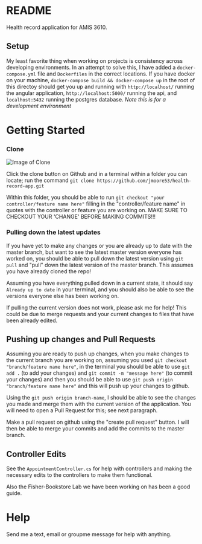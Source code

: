 # README

Health record application for AMIS 3610. 

## Setup

My least favorite thing when working on projects is consistency across developing environments. In an attempt to solve this, I have added a `docker-compose.yml` file and `Dockerfiles` in the correct locations. If you have docker on your machine, `docker-compose build && docker-compose up` in the root of this directoy should get you up and running with `http://localhost/` running the angular application, `http://localhost:5000/` running the api, and `localhost:5432` running the postgres database. *Note this is for a development environment*

# Getting Started

### Clone 

![Image of Clone](https://github.com/jmoore53/health-record-app/blob/master/readme_help/clone.png)

Click the clone button on Github and in a terminal within a folder you can locate; run the command `git clone https://github.com/jmoore53/health-record-app.git`

Within this folder, you should be able to run `git checkout "your controller/feature name here"` filling in the "controller/feature name" in quotes with the controller or feature you are working on. MAKE SURE TO CHECKOUT YOUR 'CHANGE' BEFORE MAKING COMMITS!!! 


### Pulling down the latest updates

If you have yet to make any changes or you are already up to date with the master branch, but want to see the latest master version everyone has worked on, you should be able to pull down the latest version using `git pull` and "pull" down the latest version of the master branch. This assumes you have already cloned the repo! 

Assuming you have everything pulled down in a current state, it should say `Already up to date` in your terminal, and you should also be able to see the versions everyone else has been working on.

If pulling the current version does not work, please ask me for help! This could be due to merge requests and your current changes to files that have been already edited.


## Pushing up changes and Pull Requests

Assuming you are ready to push up changes, when you make changes to the current branch you are working on, assuming you used `git checkout "branch/feature name here"`, in the terminal you should be able to use `git add .` (to add your changes) and `git commit -m "message here"` (to commit your changes) and then you should be able to use `git push origin "branch/feature name here"` and this will push up your changes to github.

Using the `git push origin branch-name`, I should be able to see the changes you made and merge them with the current version of the application. You will need to open a Pull Request for this; see next paragraph.

Make a pull request on github using the "create pull request" button. I will then be able to merge your commits and add the commits to the master branch.


## Controller Edits

See the `AppointmentController.cs` for help with controllers and making the necessary edits to the controllers to make them functional.

Also the Fisher-Bookstore Lab we have been working on has been a good guide.


# Help

Send me a text, email or groupme message for help with anything.




